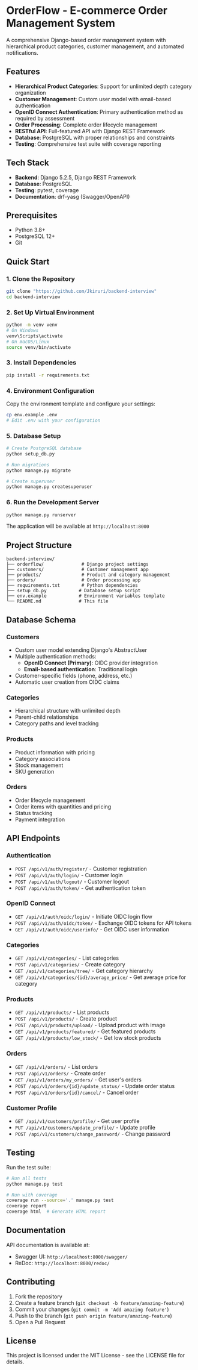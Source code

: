 # OrderFlow - E-commerce Order Management System

A comprehensive Django-based order management system with hierarchical product categories, customer management, and automated notifications.

## Features

- **Hierarchical Product Categories**: Support for unlimited depth category organization
- **Customer Management**: Custom user model with email-based authentication
- **OpenID Connect Authentication**: Primary authentication method as required by assessment
- **Order Processing**: Complete order lifecycle management
- **RESTful API**: Full-featured API with Django REST Framework
- **Database**: PostgreSQL with proper relationships and constraints
- **Testing**: Comprehensive test suite with coverage reporting

## Tech Stack

- **Backend**: Django 5.2.5, Django REST Framework
- **Database**: PostgreSQL
- **Testing**: pytest, coverage
- **Documentation**: drf-yasg (Swagger/OpenAPI)

## Prerequisites

- Python 3.8+
- PostgreSQL 12+
- Git

## Quick Start

### 1. Clone the Repository
```bash
git clone "https://github.com/Jkiruri/backend-interview"
cd backend-interview
```

### 2. Set Up Virtual Environment
```bash
python -m venv venv
# On Windows
venv\Scripts\activate
# On macOS/Linux
source venv/bin/activate
```

### 3. Install Dependencies
```bash
pip install -r requirements.txt
```

### 4. Environment Configuration
Copy the environment template and configure your settings:
```bash
cp env.example .env
# Edit .env with your configuration
```

### 5. Database Setup
```bash
# Create PostgreSQL database
python setup_db.py

# Run migrations
python manage.py migrate

# Create superuser
python manage.py createsuperuser
```

### 6. Run the Development Server
```bash
python manage.py runserver
```

The application will be available at `http://localhost:8000`

## Project Structure

```
backend-interview/
├── orderflow/              # Django project settings
├── customers/              # Customer management app
├── products/               # Product and category management
├── orders/                 # Order processing app
├── requirements.txt        # Python dependencies
├── setup_db.py            # Database setup script
├── env.example            # Environment variables template
└── README.md              # This file
```

## Database Schema

### Customers
- Custom user model extending Django's AbstractUser
- Multiple authentication methods:
  - **OpenID Connect (Primary)**: OIDC provider integration
  - **Email-based authentication**: Traditional login
- Customer-specific fields (phone, address, etc.)
- Automatic user creation from OIDC claims

### Categories
- Hierarchical structure with unlimited depth
- Parent-child relationships
- Category paths and level tracking

### Products
- Product information with pricing
- Category associations
- Stock management
- SKU generation

### Orders
- Order lifecycle management
- Order items with quantities and pricing
- Status tracking
- Payment integration

## API Endpoints

### Authentication
- `POST /api/v1/auth/register/` - Customer registration
- `POST /api/v1/auth/login/` - Customer login
- `POST /api/v1/auth/logout/` - Customer logout
- `POST /api/v1/auth/token/` - Get authentication token

### OpenID Connect
- `GET /api/v1/auth/oidc/login/` - Initiate OIDC login flow
- `POST /api/v1/auth/oidc/token/` - Exchange OIDC tokens for API tokens
- `GET /api/v1/auth/oidc/userinfo/` - Get OIDC user information

### Categories
- `GET /api/v1/categories/` - List categories
- `POST /api/v1/categories/` - Create category
- `GET /api/v1/categories/tree/` - Get category hierarchy
- `GET /api/v1/categories/{id}/average_price/` - Get average price for category

### Products
- `GET /api/v1/products/` - List products
- `POST /api/v1/products/` - Create product
- `POST /api/v1/products/upload/` - Upload product with image
- `GET /api/v1/products/featured/` - Get featured products
- `GET /api/v1/products/low_stock/` - Get low stock products

### Orders
- `GET /api/v1/orders/` - List orders
- `POST /api/v1/orders/` - Create order
- `GET /api/v1/orders/my_orders/` - Get user's orders
- `POST /api/v1/orders/{id}/update_status/` - Update order status
- `POST /api/v1/orders/{id}/cancel/` - Cancel order

### Customer Profile
- `GET /api/v1/customers/profile/` - Get user profile
- `PUT /api/v1/customers/update_profile/` - Update profile
- `POST /api/v1/customers/change_password/` - Change password

## Testing

Run the test suite:
```bash
# Run all tests
python manage.py test

# Run with coverage
coverage run --source='.' manage.py test
coverage report
coverage html  # Generate HTML report
```

## Documentation

API documentation is available at:
- Swagger UI: `http://localhost:8000/swagger/`
- ReDoc: `http://localhost:8000/redoc/`

## Contributing

1. Fork the repository
2. Create a feature branch (`git checkout -b feature/amazing-feature`)
3. Commit your changes (`git commit -m 'Add amazing feature'`)
4. Push to the branch (`git push origin feature/amazing-feature`)
5. Open a Pull Request

## License

This project is licensed under the MIT License - see the LICENSE file for details.
